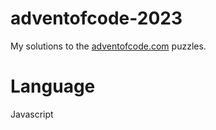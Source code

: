 # adventofcode-2023
My solutions to the [adventofcode.com](https://adventofcode.com/) puzzles.

# Language
Javascript
